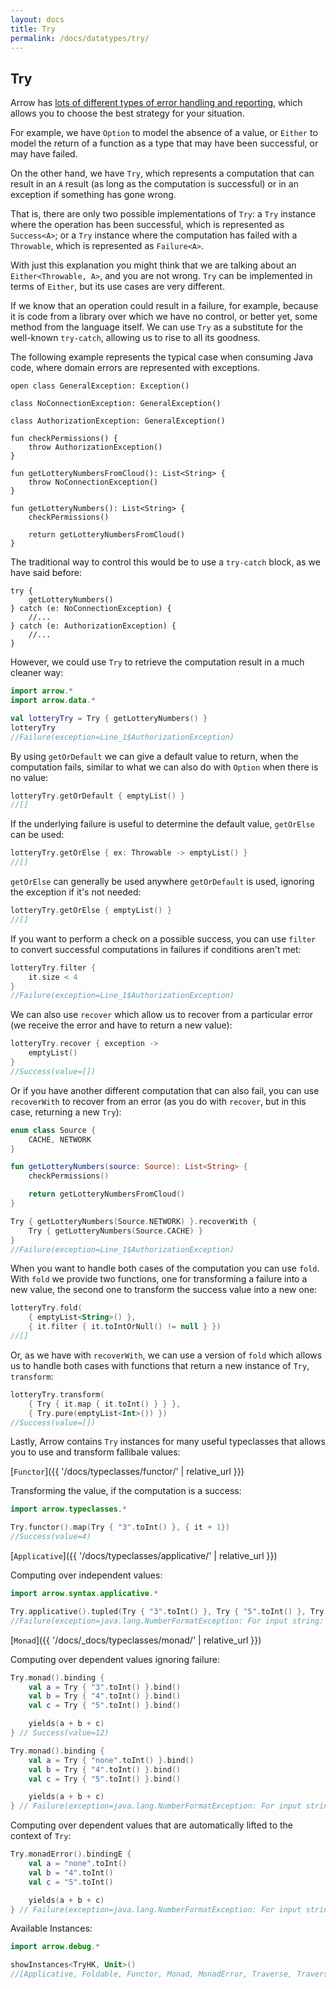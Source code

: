 ```yaml
---
layout: docs
title: Try
permalink: /docs/datatypes/try/
---
```


## Try

Arrow has [lots of different types of error handling and reporting](http://arrow-kt.io/docs/patterns/error_handling/), which allows you to choose the best strategy for your situation. 

For example, we have `Option` to model the absence of a value, or `Either` to model the return of a function as a type that may have been successful, or may have failed. 

On the other hand, we have `Try`, which represents a computation that can result in an `A` result (as long as the computation is successful) or in an exception if something has gone wrong. 

That is, there are only two possible implementations of `Try`: a `Try` instance where the operation has been successful, which is represented as `Success<A>`; or a `Try` instance where the computation has failed with a `Throwable`, which is represented as `Failure<A>`.

With just this explanation you might think that we are talking about an `Either<Throwable, A>`, and you are not wrong. `Try` can be implemented in terms of `Either`, but its use cases are very different.

If we know that an operation could result in a failure, for example, because it is code from a library over which we have no control, or better yet, some method from the language itself. We can use `Try` as a substitute for the well-known `try-catch`, allowing us to rise to all its goodness.

The following example represents the typical case when consuming Java code, where domain errors are represented with exceptions.  

```kotlin:ank:silent
open class GeneralException: Exception()

class NoConnectionException: GeneralException()

class AuthorizationException: GeneralException()

fun checkPermissions() {
    throw AuthorizationException()
}

fun getLotteryNumbersFromCloud(): List<String> {
    throw NoConnectionException()
}

fun getLotteryNumbers(): List<String> {
    checkPermissions()
    
    return getLotteryNumbersFromCloud()
}
```

The traditional way to control this would be to use a `try-catch` block, as we have said before:

```kotlin:ank
try {
    getLotteryNumbers()
} catch (e: NoConnectionException) {
    //...
} catch (e: AuthorizationException) {
    //...
}
```

However, we could use `Try` to retrieve the computation result in a much cleaner way:

```kotlin
import arrow.*
import arrow.data.*

val lotteryTry = Try { getLotteryNumbers() }
lotteryTry
//Failure(exception=Line_1$AuthorizationException)
```

By using `getOrDefault` we can give a default value to return, when the computation fails, similar to what we can also do with `Option` when there is no value:

```kotlin
lotteryTry.getOrDefault { emptyList() }
//[]
```

If the underlying failure is useful to determine the default value, `getOrElse` can be used:

```kotlin
lotteryTry.getOrElse { ex: Throwable -> emptyList() }
//[]
```

`getOrElse` can generally be used anywhere `getOrDefault` is used, ignoring the exception if it's not needed:

```kotlin
lotteryTry.getOrElse { emptyList() }
//[]
```

If you want to perform a check on a possible success, you can use `filter` to convert successful computations in failures if conditions aren't met:

```kotlin
lotteryTry.filter {
    it.size < 4
}
//Failure(exception=Line_1$AuthorizationException)
```

We can also use `recover` which allow us to recover from a particular error (we receive the error and have to return a new value):

```kotlin
lotteryTry.recover { exception ->
    emptyList()
}
//Success(value=[])
```

Or if you have another different computation that can also fail, you can use `recoverWith` to recover from an error (as you do with `recover`, but in this case, returning a new `Try`):

```kotlin
enum class Source {
    CACHE, NETWORK
}

fun getLotteryNumbers(source: Source): List<String> {
    checkPermissions()

    return getLotteryNumbersFromCloud()
}

Try { getLotteryNumbers(Source.NETWORK) }.recoverWith {
    Try { getLotteryNumbers(Source.CACHE) }
}
//Failure(exception=Line_1$AuthorizationException)
```

When you want to handle both cases of the computation you can use `fold`. With `fold` we provide two functions, one for transforming a failure into a new value, the second one to transform the success value into a new one:

```kotlin
lotteryTry.fold(
    { emptyList<String>() },
    { it.filter { it.toIntOrNull() != null } })
//[]
```

Or, as we have with `recoverWith`, we can use a version of `fold` which allows us to handle both cases with functions that return a new instance of `Try`, `transform`:

```kotlin
lotteryTry.transform(
    { Try { it.map { it.toInt() } } },
    { Try.pure(emptyList<Int>()) })
//Success(value=[])
```

Lastly, Arrow contains `Try` instances for many useful typeclasses that allows you to use and transform fallibale values:

[`Functor`]({{ '/docs/typeclasses/functor/' | relative_url }})

Transforming the value, if the computation is a success:

```kotlin
import arrow.typeclasses.*

Try.functor().map(Try { "3".toInt() }, { it + 1})
//Success(value=4)
```

[`Applicative`]({{ '/docs/typeclasses/applicative/' | relative_url }})

Computing over independent values:

```kotlin
import arrow.syntax.applicative.*

Try.applicative().tupled(Try { "3".toInt() }, Try { "5".toInt() }, Try { "nope".toInt() })
//Failure(exception=java.lang.NumberFormatException: For input string: "nope")
```

[`Monad`]({{ '/docs/_docs/typeclasses/monad/' | relative_url }})

Computing over dependent values ignoring failure:

```kotlin
Try.monad().binding {
    val a = Try { "3".toInt() }.bind()
    val b = Try { "4".toInt() }.bind()
    val c = Try { "5".toInt() }.bind()

    yields(a + b + c)
} // Success(value=12)
```

```kotlin
Try.monad().binding {
    val a = Try { "none".toInt() }.bind()
    val b = Try { "4".toInt() }.bind()
    val c = Try { "5".toInt() }.bind()

    yields(a + b + c)
} // Failure(exception=java.lang.NumberFormatException: For input string: "none")
```

Computing over dependent values that are automatically lifted to the context of `Try`:

```kotlin
Try.monadError().bindingE {
    val a = "none".toInt()
    val b = "4".toInt()
    val c = "5".toInt()

    yields(a + b + c)
} // Failure(exception=java.lang.NumberFormatException: For input string: "none")
```

Available Instances:

```kotlin
import arrow.debug.*

showInstances<TryHK, Unit>()
//[Applicative, Foldable, Functor, Monad, MonadError, Traverse, TraverseFilter]
```

